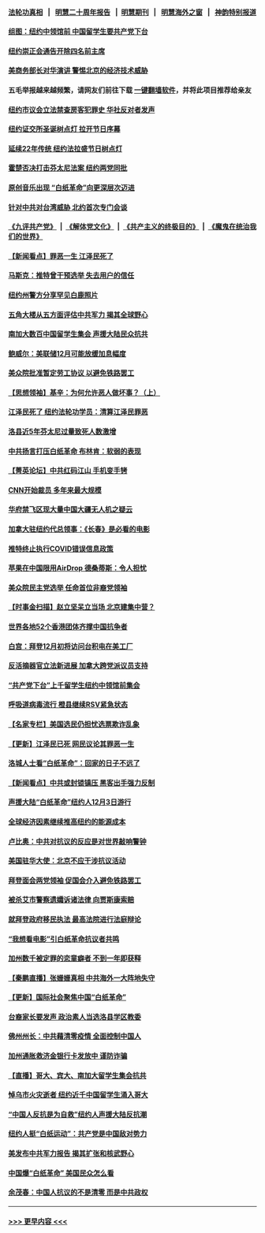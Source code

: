 #### [法轮功真相](https://github.com/gfw-breaker/truth/blob/master/README.md?t=0) &nbsp;&nbsp;|&nbsp;&nbsp; [明慧二十周年报告](https://github.com/gfw-breaker/mh-reports/blob/master/README.md?t=0) &nbsp;&nbsp;|&nbsp;&nbsp;[明慧期刊](https://github.com/gfw-breaker/mh-qikan) &nbsp;&nbsp;|&nbsp;&nbsp; [明慧海外之窗](https://github.com/gfw-breaker/mh-news/blob/master/README.md?t=0) &nbsp;&nbsp;|&nbsp;&nbsp; [神韵特别报道](https://github.com/gfw-breaker/mh-news/blob/master/shenyun.md?t=0)
#### [组图：纽约中领馆前 中国留学生要共产党下台](../pages/nsc412/n13875829.md?t=12012101) 
#### [纽约崇正会通告开除四名前主席](../pages/nsc412/n13876502.md?t=12012101) 
#### [美商务部长对华演讲 警惕北京的经济技术威胁](../pages/nsc412/n13876310.md?t=12012101) 
#### 五毛举报越来越频繁，请网友们前往下载 [一键翻墙软件](https://github.com/gfw-breaker/ssr-accounts)，并将此项目推荐给亲友
#### [纽约市议会立法禁查房客犯罪史 华社反对者发声](../pages/nsc412/n13876495.md?t=12012101) 
#### [纽约证交所圣诞树点灯 拉开节日序幕](../pages/nsc412/n13876478.md?t=12012101) 
#### [延续22年传统 纽约法拉盛节日树点灯](../pages/nsc412/n13876473.md?t=12012101) 
#### [霍楚否决打击芬太尼法案 纽约两党同批](../pages/nsc412/n13876493.md?t=12012101) 
#### [原创音乐出现 “白纸革命”向更深层次迈进](../pages/nsc412/n13876509.md?t=12012101) 
#### [针对中共对台湾威胁 北约首次专门会谈](../pages/nsc412/n13876423.md?t=12012101) 
#### [《九评共产党》](https://github.com/begood0513/9ping.md/blob/master/README.md) &nbsp;|&nbsp; [《解体党文化》](../../../../jtdwh.md/blob/master/README.md)  &nbsp;|&nbsp; [《共产主义的终极目的》](../../../../gczydzjmd.md/blob/master/README.md) &nbsp;|&nbsp; [《魔鬼在统治我们的世界》](../../../../mgztzwmdsj.md/blob/master/README.md) 
#### [【新闻看点】罪恶一生 江泽民死了](../pages/nsc412/n13876336.md?t=12012101) 
#### [马斯克：推特曾干预选举 失去用户的信任](../pages/nsc412/n13876434.md?t=12012101) 
#### [纽约州警方分享罕见白鹿照片](../pages/nsc412/n13876425.md?t=12012101) 
#### [五角大楼从五方面评估中共军力 揭其全球野心](../pages/nsc412/n13876394.md?t=12012101) 
#### [南加大数百中国留学生集会 声援大陆民众抗共](../pages/nsc412/n13876382.md?t=12012101) 
#### [鲍威尔：美联储12月可能放缓加息幅度](../pages/nsc412/n13876342.md?t=12012101) 
#### [美众院批准暂定劳工协议 以避免铁路罢工](../pages/nsc412/n13876257.md?t=12012101) 
#### [【思想领袖】基辛：为何允许恶人做坏事？（上）](../pages/nsc412/n13875667.md?t=12012101) 
#### [江泽民死了 纽约法轮功学员：清算江泽民罪恶](../pages/nsc412/n13876312.md?t=12012101) 
#### [洛县近5年芬太尼过量致死人数激增](../pages/nsc412/n13876361.md?t=12012101) 
#### [中共扬言打压白纸革命 布林肯：软弱的表现](../pages/nsc412/n13876302.md?t=12012101) 
#### [【菁英论坛】中共红码江山 手机变手铐](../pages/nsc412/n13876292.md?t=12012101) 
#### [CNN开始裁员 多年来最大规模](../pages/nsc412/n13876274.md?t=12012101) 
#### [华府禁飞区现大量中国大疆无人机之疑云](../pages/nsc412/n13876273.md?t=12012101) 
#### [加拿大驻纽约代总领事：《长春》是必看的电影](../pages/nsc412/n13875854.md?t=12012101) 
#### [推特终止执行COVID错误信息政策](../pages/nsc412/n13875656.md?t=12012101) 
#### [苹果在中国限用AirDrop 德桑蒂斯：令人担忧](../pages/nsc412/n13876137.md?t=12012101) 
#### [美众院民主党选举 任命首位非裔党领袖](../pages/nsc412/n13876167.md?t=12012101) 
#### [【时事金扫描】赵立坚呆立当场 北京建集中营？](../pages/nsc412/n13876191.md?t=12012101) 
#### [世界各地52个香港团体齐撑中国抗争者](../pages/nsc412/n13875792.md?t=12012101) 
#### [白宫：拜登12月初将访问台积电在美工厂](../pages/nsc412/n13876214.md?t=12012101) 
#### [反活摘器官立法新进展 加拿大跨党派议员支持](../pages/nsc412/n13876061.md?t=12012101) 
#### [“共产党下台”上千留学生纽约中领馆前集会](../pages/nsc412/n13875802.md?t=12012101) 
#### [呼吸道病毒流行 橙县继续RSV紧急状态](../pages/nsc412/n13876218.md?t=12012101) 
#### [【名家专栏】美国选民仍担忧选票欺诈乱象](../pages/nsc412/n13875447.md?t=12012101) 
#### [【更新】江泽民已死 网民议论其罪恶一生](../pages/nsc412/n13876029.md?t=12012101) 
#### [洛城人士看“白纸革命”：回家的日子不远了](../pages/nsc412/n13875943.md?t=12012101) 
#### [【新闻看点】中共或封锁镇压 黑客出手强力反制](../pages/nsc412/n13875658.md?t=12012101) 
#### [声援大陆“白纸革命”纽约人12月3日游行](../pages/nsc412/n13875784.md?t=12012101) 
#### [全球经济因素继续推高纽约的能源成本](../pages/nsc412/n13875815.md?t=12012101) 
#### [卢比奥：中共对抗议的反应是对世界敲响警钟](../pages/nsc412/n13875828.md?t=12012101) 
#### [美国驻华大使：北京不应干涉抗议活动](../pages/nsc412/n13875595.md?t=12012101) 
#### [拜登面会两党领袖 促国会介入避免铁路罢工](../pages/nsc412/n13875671.md?t=12012101) 
#### [被杀艾市警察遗孀诉诸法律 向贾斯康索赔](../pages/nsc412/n13875770.md?t=12012101) 
#### [就拜登政府移民执法 最高法院进行法庭辩论](../pages/nsc412/n13875544.md?t=12012101) 
#### [“我想看电影”引白纸革命抗议者共鸣](../pages/nsc412/n13875742.md?t=12012101) 
#### [加州数千被定罪的恋童癖者 不到一年即获释](../pages/nsc412/n13875736.md?t=12012101) 
#### [【秦鹏直播】张姗姗真相 中共海外一大阵地失守](../pages/nsc412/n13875626.md?t=12012101) 
#### [【更新】国际社会聚焦中国“白纸革命”](../pages/nsc412/n13875376.md?t=12012101) 
#### [台裔家长要发声 政治素人当选洛县学区教委](../pages/nsc412/n13875700.md?t=12012101) 
#### [佛州州长：中共藉清零疫情 全面控制中国人](../pages/nsc412/n13875603.md?t=12012101) 
#### [加州通胀救济金银行卡发放中 谨防诈骗](../pages/nsc412/n13875586.md?t=12012101) 
#### [【直播】哥大、宾大、南加大留学生集会抗共](../pages/nsc412/n13875540.md?t=12012101) 
#### [悼乌市火灾逝者 纽约近千中国留学生涌入哥大](../pages/nsc412/n13875228.md?t=12012101) 
#### [“中国人反抗是为自救”纽约人声援大陆反抗潮](../pages/nsc412/n13875210.md?t=12012101) 
#### [纽约人挺“白纸运动”：共产党是中国敌对势力](../pages/nsc412/n13875207.md?t=12012101) 
#### [美发布中共军力报告 揭其扩张和核武野心](../pages/nsc412/n13875585.md?t=12012101) 
#### [中国爆“白纸革命” 美国民众怎么看](../pages/nsc412/n13875145.md?t=12012101) 
#### [余茂春：中国人抗议的不是清零 而是中共政权](../pages/nsc412/n13875591.md?t=12012101) 

----
#### [ >>> 更早内容 <<< ](../indexes/nsc412-earlier.md)
